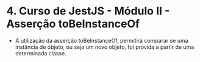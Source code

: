 # 4. Curso de JestJS - Módulo II - Asserção toBeInstanceOf

- A utilização da asserção toBeInstanceOf, permitirá comparar se uma instância de objeto, ou seja um novo objeto, foi provida a partir de uma determinada classe.


